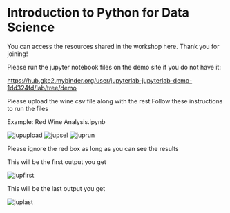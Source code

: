 # Introduction to Python for Data Science

You can access the resources shared in the workshop here. Thank you for joining!

Please run the jupyter notebook files on the demo site if you do not have it:

https://hub.gke2.mybinder.org/user/jupyterlab-jupyterlab-demo-1dd324fd/lab/tree/demo

Please upload the wine csv file along with the rest
Follow these instructions to run the files

Example:  Red Wine Analysis.ipynb

![jupupload](https://user-images.githubusercontent.com/70022517/131449601-adc965a0-6a3d-443f-bd97-88214866c720.PNG)
![jupsel](https://user-images.githubusercontent.com/70022517/131449900-2a52f3ad-7a44-4bda-ad37-cfbec9115ae8.PNG)
![juprun](https://user-images.githubusercontent.com/70022517/131450187-81ab28d0-4aa6-489c-b284-34ec2f6b624f.PNG)

Please ignore the red box as long as you can see the results

This will be the first output you get

![jupfirst](https://user-images.githubusercontent.com/70022517/131450396-6da65530-1412-476c-a532-7c3a00bf22b1.PNG)

This will be the last output you get

![juplast](https://user-images.githubusercontent.com/70022517/131451002-cecf19bd-f830-409a-907d-32f60ff79d9e.PNG)
